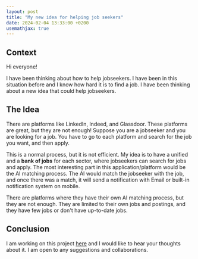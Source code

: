 ```yaml
---
layout: post
title: "My new idea for helping job seekers"
date: 2024-02-04 13:33:00 +0200
usemathjax: true
---
```


## Context

Hi everyone!

I have been thinking about how to help jobseekers. I have been in this situation before and I know how
hard it is to find a job. I have been thinking about a new idea that could help jobseekers.

## The Idea

There are platforms like LinkedIn, Indeed, and Glassdoor. These platforms are great, but they are not
enough! Suppose you are a jobseeker and you are looking for a job. You have to go to each platform and search for the
job you want, and then apply.

This is a normal process, but it is not efficient. My idea is to have a unified and a **bank of jobs** for each sector,
where jobseekers can search for jobs and apply. The most interesting part in this application/platform would be the AI
matching process. The AI would match the jobseeker with the job, and once there was a match, it will send a notification
with Email or built-in notification system on mobile.

There are platforms where they have their own AI matching process, but they are not enough. They are limited
to their own jobs and postings, and they have few jobs or don't have up-to-date jobs.

## Conclusion

I am working on this project [here](https://github.com/Employ-AI/android) and I would like to hear your thoughts about
it. I am open to any suggestions and collaborations.